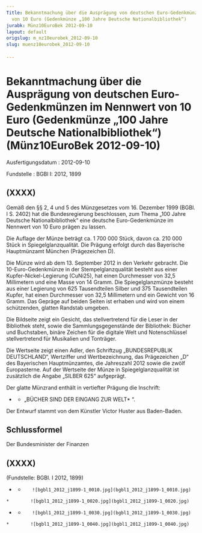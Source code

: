 ```yaml
---
Title: Bekanntmachung über die Ausprägung von deutschen Euro-Gedenkmünzen im Nennwert
  von 10 Euro (Gedenkmünze „100 Jahre Deutsche Nationalbibliothek“)
jurabk: Münz10EuroBek 2012-09-10
layout: default
origslug: m_nz10eurobek_2012-09-10
slug: muenz10eurobek_2012-09-10

---
```


# Bekanntmachung über die Ausprägung von deutschen Euro-Gedenkmünzen im Nennwert von 10 Euro (Gedenkmünze „100 Jahre Deutsche Nationalbibliothek“) (Münz10EuroBek 2012-09-10)

Ausfertigungsdatum
:   2012-09-10

Fundstelle
:   BGBl I: 2012, 1899


## (XXXX)

Gemäß den §§ 2, 4 und 5 des Münzgesetzes vom 16. Dezember 1999 (BGBl.
I S. 2402) hat die Bundesregierung beschlossen, zum Thema „100 Jahre
Deutsche Nationalbibliothek“ eine deutsche Euro-Gedenkmünze im
Nennwert von 10 Euro prägen zu lassen.

Die Auflage der Münze beträgt ca. 1 700 000 Stück, davon ca. 210 000
Stück in Spiegelglanzqualität. Die Prägung erfolgt durch das
Bayerische Hauptmünzamt München (Prägezeichen D).

Die Münze wird ab dem 13. September 2012 in den Verkehr gebracht. Die
10-Euro-Gedenkmünze in der Stempelglanzqualität besteht aus einer
Kupfer-Nickel-Legierung (CuNi25), hat einen Durchmesser von 32,5
Millimetern und eine Masse von 14 Gramm. Die Spiegelglanzmünze besteht
aus einer Legierung von 625 Tausendteilen Silber und 375 Tausendteilen
Kupfer, hat einen Durchmesser von 32,5 Millimetern und ein Gewicht von
16 Gramm. Das Gepräge auf beiden Seiten ist erhaben und wird von einem
schützenden, glatten Randstab umgeben.

Die Bildseite zeigt ein Gesicht, das stellvertretend für die Leser in
der Bibliothek steht, sowie die Sammlungsgegenstände der Bibliothek:
Bücher und Buchstaben, binäre Zeichen für die digitale Welt und
Notenschlüssel stellvertretend für Musikalien und Tonträger.

Die Wertseite zeigt einen Adler, den Schriftzug „BUNDESREPUBLIK
DEUTSCHLAND“, Wertziffer und Wertbezeichnung, das Prägezeichen „D“ des
Bayerischen Hauptmünzamtes, die Jahreszahl 2012 sowie die zwölf
Europasterne. Auf der Wertseite der Münze in Spiegelglanzqualität ist
zusätzlich die Angabe „SILBER 625“ aufgeprägt.

Der glatte Münzrand enthält in vertiefter Prägung die Inschrift:

*    *   „BÜCHER SIND DER EINGANG ZUR WELT*                       “.




Der Entwurf stammt von dem Künstler Victor Huster aus Baden-Baden.


## Schlussformel

Der Bundesminister der Finanzen


## (XXXX)

(Fundstelle: BGBl. I 2012, 1899)


*    *        ![bgbl1_2012_j1899-1_0010.jpg](bgbl1_2012_j1899-1_0010.jpg)
    *        ![bgbl1_2012_j1899-1_0020.jpg](bgbl1_2012_j1899-1_0020.jpg)

*    *        ![bgbl1_2012_j1899-1_0030.jpg](bgbl1_2012_j1899-1_0030.jpg)
    *        ![bgbl1_2012_j1899-1_0040.jpg](bgbl1_2012_j1899-1_0040.jpg)


